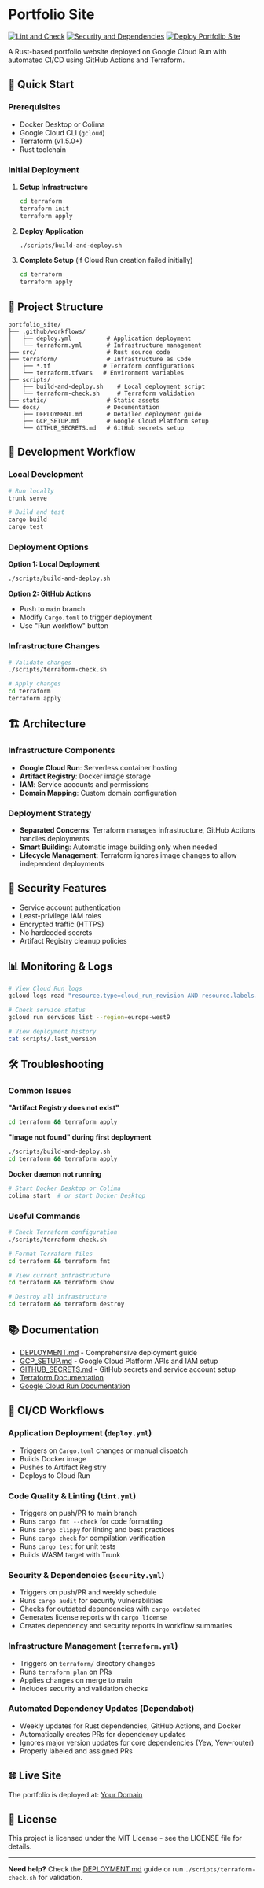 # Portfolio Site

[![Lint and Check](https://github.com/Mightybeast12/portfolio_site/actions/workflows/lint.yml/badge.svg)](https://github.com/Mightybeast12/portfolio_site/actions/workflows/lint.yml)
[![Security and Dependencies](https://github.com/Mightybeast12/portfolio_site/actions/workflows/security.yml/badge.svg)](https://github.com/Mightybeast12/portfolio_site/actions/workflows/security.yml)
[![Deploy Portfolio Site](https://github.com/Mightybeast12/portfolio_site/actions/workflows/deploy.yml/badge.svg)](https://github.com/Mightybeast12/portfolio_site/actions/workflows/deploy.yml)

A Rust-based portfolio website deployed on Google Cloud Run with automated CI/CD using GitHub Actions and Terraform.

## 🚀 Quick Start

### Prerequisites
- Docker Desktop or Colima
- Google Cloud CLI (`gcloud`)
- Terraform (v1.5.0+)
- Rust toolchain

### Initial Deployment

1. **Setup Infrastructure**
   ```bash
   cd terraform
   terraform init
   terraform apply
   ```

2. **Deploy Application**
   ```bash
   ./scripts/build-and-deploy.sh
   ```

3. **Complete Setup** (if Cloud Run creation failed initially)
   ```bash
   cd terraform
   terraform apply
   ```

## 📁 Project Structure

```
portfolio_site/
├── .github/workflows/
│   ├── deploy.yml          # Application deployment
│   └── terraform.yml       # Infrastructure management
├── src/                    # Rust source code
├── terraform/              # Infrastructure as Code
│   ├── *.tf               # Terraform configurations
│   └── terraform.tfvars   # Environment variables
├── scripts/
│   ├── build-and-deploy.sh    # Local deployment script
│   └── terraform-check.sh     # Terraform validation
├── static/                 # Static assets
└── docs/                   # Documentation
    ├── DEPLOYMENT.md       # Detailed deployment guide
    ├── GCP_SETUP.md        # Google Cloud Platform setup
    └── GITHUB_SECRETS.md   # GitHub secrets setup
```

## 🔧 Development Workflow

### Local Development
```bash
# Run locally
trunk serve

# Build and test
cargo build
cargo test
```

### Deployment Options

**Option 1: Local Deployment**
```bash
./scripts/build-and-deploy.sh
```

**Option 2: GitHub Actions**
- Push to `main` branch
- Modify `Cargo.toml` to trigger deployment
- Use "Run workflow" button

### Infrastructure Changes
```bash
# Validate changes
./scripts/terraform-check.sh

# Apply changes
cd terraform
terraform apply
```

## 🏗️ Architecture

### Infrastructure Components
- **Google Cloud Run**: Serverless container hosting
- **Artifact Registry**: Docker image storage
- **IAM**: Service accounts and permissions
- **Domain Mapping**: Custom domain configuration

### Deployment Strategy
- **Separated Concerns**: Terraform manages infrastructure, GitHub Actions handles deployments
- **Smart Building**: Automatic image building only when needed
- **Lifecycle Management**: Terraform ignores image changes to allow independent deployments

## 🔐 Security Features

- Service account authentication
- Least-privilege IAM roles
- Encrypted traffic (HTTPS)
- No hardcoded secrets
- Artifact Registry cleanup policies

## 📊 Monitoring & Logs

```bash
# View Cloud Run logs
gcloud logs read "resource.type=cloud_run_revision AND resource.labels.service_name=firat-portfolio-site" --limit=50

# Check service status
gcloud run services list --region=europe-west9

# View deployment history
cat scripts/.last_version
```

## 🛠️ Troubleshooting

### Common Issues

**"Artifact Registry does not exist"**
```bash
cd terraform && terraform apply
```

**"Image not found" during first deployment**
```bash
./scripts/build-and-deploy.sh
cd terraform && terraform apply
```

**Docker daemon not running**
```bash
# Start Docker Desktop or Colima
colima start  # or start Docker Desktop
```

### Useful Commands

```bash
# Check Terraform configuration
./scripts/terraform-check.sh

# Format Terraform files
cd terraform && terraform fmt

# View current infrastructure
cd terraform && terraform show

# Destroy all infrastructure
cd terraform && terraform destroy
```

## 📚 Documentation

- [DEPLOYMENT.md](docs/DEPLOYMENT.md) - Comprehensive deployment guide
- [GCP_SETUP.md](docs/GCP_SETUP.md) - Google Cloud Platform APIs and IAM setup
- [GITHUB_SECRETS.md](docs/GITHUB_SECRETS.md) - GitHub secrets and service account setup
- [Terraform Documentation](https://www.terraform.io/docs)
- [Google Cloud Run Documentation](https://cloud.google.com/run/docs)

## 🔄 CI/CD Workflows

### Application Deployment (`deploy.yml`)
- Triggers on `Cargo.toml` changes or manual dispatch
- Builds Docker image
- Pushes to Artifact Registry
- Deploys to Cloud Run

### Code Quality & Linting (`lint.yml`)
- Triggers on push/PR to main branch
- Runs `cargo fmt --check` for code formatting
- Runs `cargo clippy` for linting and best practices
- Runs `cargo check` for compilation verification
- Runs `cargo test` for unit tests
- Builds WASM target with Trunk

### Security & Dependencies (`security.yml`)
- Triggers on push/PR and weekly schedule
- Runs `cargo audit` for security vulnerabilities
- Checks for outdated dependencies with `cargo outdated`
- Generates license reports with `cargo license`
- Creates dependency and security reports in workflow summaries

### Infrastructure Management (`terraform.yml`)
- Triggers on `terraform/` directory changes
- Runs `terraform plan` on PRs
- Applies changes on merge to main
- Includes security and validation checks

### Automated Dependency Updates (Dependabot)
- Weekly updates for Rust dependencies, GitHub Actions, and Docker
- Automatically creates PRs for dependency updates
- Ignores major version updates for core dependencies (Yew, Yew-router)
- Properly labeled and assigned PRs

## 🌐 Live Site

The portfolio is deployed at: [Your Domain](https://firathonca.online)

## 📝 License

This project is licensed under the MIT License - see the LICENSE file for details.

---

**Need help?** Check the [DEPLOYMENT.md](docs/DEPLOYMENT.md) guide or run `./scripts/terraform-check.sh` for validation.
